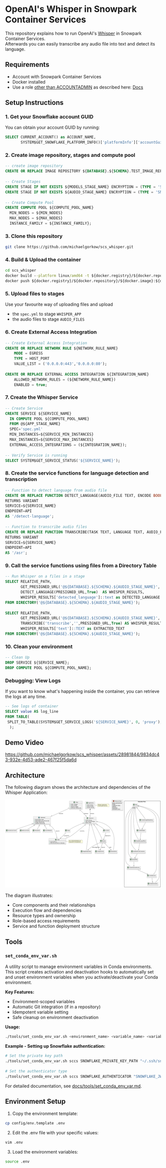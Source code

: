 # OpenAI's Whisper in Snowpark Container Services
This repository explains how to run OpenAI's [Whisper](https://github.com/openai/whisper) in Snowpark Container Services.  
Afterwards you can easily transcribe any audio file into text and detect its language.

## Requirements
* Account with Snowpark Container Services
* Docker installed
* Use a role <u>other than ACCOUNTADMIN</u> as described here: [Docs](https://docs.snowflake.com/en/developer-guide/snowpark-container-services/additional-considerations-services-jobs#network-egress)

## Setup Instructions
### 1. Get your Snowflake account GUID
You can obtain your account GUID by running:
```sql
SELECT CURRENT_ACCOUNT() as ACCOUNT_NAME, 
       SYSTEM$GET_SNOWFLAKE_PLATFORM_INFO()['platformInfo']['accountGuid'] as ACCOUNT_GUID;
```

### 2. Create image repository, stages and compute pool 
```sql
-- create image repository
CREATE OR REPLACE IMAGE REPOSITORY ${DATABASE}.${SCHEMA}.TEST_IMAGE_REPOSITORY;

-- Create Stages
CREATE STAGE IF NOT EXISTS ${MODELS_STAGE_NAME} ENCRYPTION = (TYPE = 'SNOWFLAKE_SSE') DIRECTORY = (ENABLE = TRUE);
CREATE STAGE IF NOT EXISTS ${AUDIO_STAGE_NAME} ENCRYPTION = (TYPE = 'SNOWFLAKE_SSE') DIRECTORY = (ENABLE = TRUE);

-- Create Compute Pool
CREATE COMPUTE POOL ${COMPUTE_POOL_NAME}
  MIN_NODES = ${MIN_NODES}
  MAX_NODES = ${MAX_NODES}
  INSTANCE_FAMILY = ${INSTANCE_FAMILY};
```

### 3. Clone this repository
```bash
git clone https://github.com/michaelgorkow/scs_whisper.git
```

### 4. Build & Upload the container
```cmd
cd scs_whisper
docker build --platform linux/amd64 -t ${docker.registry}/${docker.repository}/${docker.image}:${docker.tag} .
docker push ${docker.registry}/${docker.repository}/${docker.image}:${docker.tag}
```

### 5. Upload files to stages  
Use your favourite way of uploading files and upload 
* the `spec.yml` to stage `WHISPER_APP`
* the audio files to stage `AUDIO_FILES`

### 6. Create External Access Integration
```sql
-- Create External Access Integration
CREATE OR REPLACE NETWORK RULE ${NETWORK_RULE_NAME}
    MODE = EGRESS
    TYPE = HOST_PORT
    VALUE_LIST = ('0.0.0.0:443','0.0.0.0:80');

CREATE OR REPLACE EXTERNAL ACCESS INTEGRATION ${INTEGRATION_NAME}
    ALLOWED_NETWORK_RULES = (${NETWORK_RULE_NAME})
    ENABLED = true;
```

### 7. Create the Whisper Service
```sql
-- Create Service
CREATE SERVICE ${SERVICE_NAME}
  IN COMPUTE POOL ${COMPUTE_POOL_NAME}
  FROM @${APP_STAGE_NAME}
  SPEC='spec.yml'
  MIN_INSTANCES=${SERVICE_MIN_INSTANCES}
  MAX_INSTANCES=${SERVICE_MAX_INSTANCES}
  EXTERNAL_ACCESS_INTEGRATIONS = (${INTEGRATION_NAME});

-- Verify Service is running
SELECT SYSTEM$GET_SERVICE_STATUS('${SERVICE_NAME}');
```

### 8. Create the service functions for language detection and transcription
```sql
-- Function to detect language from audio file
CREATE OR REPLACE FUNCTION DETECT_LANGUAGE(AUDIO_FILE TEXT, ENCODE BOOLEAN)
RETURNS VARIANT
SERVICE=${SERVICE_NAME}
ENDPOINT=API
AS '/detect-language';

-- Function to transcribe audio files
CREATE OR REPLACE FUNCTION TRANSCRIBE(TASK TEXT, LANGUAGE TEXT, AUDIO_FILE TEXT, ENCODE BOOLEAN)
RETURNS VARIANT
SERVICE=${SERVICE_NAME}
ENDPOINT=API
AS '/asr';
```

### 9. Call the service functions using files from a Directory Table
```sql
-- Run Whisper on a files in a stage
SELECT RELATIVE_PATH, 
       GET_PRESIGNED_URL('@${DATABASE}.${SCHEMA}.${AUDIO_STAGE_NAME}', RELATIVE_PATH) AS PRESIGNED_URL,
       DETECT_LANGUAGE(PRESIGNED_URL,True)  AS WHISPER_RESULTS,
       WHISPER_RESULTS['detected_language']::text as DETECTED_LANGUAGE
FROM DIRECTORY('@${DATABASE}.${SCHEMA}.${AUDIO_STAGE_NAME}');

SELECT RELATIVE_PATH, 
       GET_PRESIGNED_URL('@${DATABASE}.${SCHEMA}.${AUDIO_STAGE_NAME}', RELATIVE_PATH) AS PRESIGNED_URL,
       TRANSCRIBE('transcribe','',PRESIGNED_URL,True) AS WHISPER_RESULTS,
       WHISPER_RESULTS['text']::TEXT as EXTRACTED_TEXT
FROM DIRECTORY('@${DATABASE}.${SCHEMA}.${AUDIO_STAGE_NAME}');
```

### 10. Clean your environment
```sql
-- Clean Up
DROP SERVICE ${SERVICE_NAME};
DROP COMPUTE POOL ${COMPUTE_POOL_NAME};
```

### Debugging: View Logs
If you want to know what's happening inside the container, you can retrieve the logs at any time.
```sql
-- See logs of container
SELECT value AS log_line
FROM TABLE(
 SPLIT_TO_TABLE(SYSTEM$GET_SERVICE_LOGS('${SERVICE_NAME}', 0, 'proxy'), '\n')
  );
```

## Demo Video
https://github.com/michaelgorkow/scs_whisper/assets/28981844/9834dc43-932e-4d53-ade2-467f25f5da6d

## Architecture
The following diagram shows the architecture and dependencies of the Whisper Application:

![Whisper Application Architecture](diagrams/whisper.svg)

The diagram illustrates:
- Core components and their relationships
- Execution flow and dependencies
- Resource types and ownership
- Role-based access requirements
- Service and function deployment structure

## Tools

### `set_conda_env_var.sh`
A utility script to manage environment variables in Conda environments. This script creates activation and deactivation hooks to automatically set and unset environment variables when you activate/deactivate your Conda environment.

**Key Features:**
- Environment-scoped variables
- Automatic Git integration (if in a repository)
- Idempotent variable setting
- Safe cleanup on environment deactivation

**Usage:**
```bash
./tools/set_conda_env_var.sh <environment_name> <variable_name> <variable_value>
```

**Example - Setting up Snowflake authentication:**
```bash
# Set the private key path
./tools/set_conda_env_var.sh sccs SNOWFLAKE_PRIVATE_KEY_PATH "~/.ssh/snowflake.p8"

# Set the authenticator type
./tools/set_conda_env_var.sh sccs SNOWFLAKE_AUTHENTICATOR "SNOWFLAKE_JWT"
```

For detailed documentation, see [docs/tools/set_conda_env_var.md](docs/tools/set_conda_env_var.md).

## Environment Setup

1. Copy the environment template:
```bash
cp config/env.template .env
```

2. Edit the .env file with your specific values:
```bash
vim .env
```

3. Load the environment variables:
```bash
source .env
```



